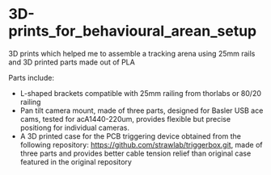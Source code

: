# 3D-prints_for_behavioural_arean_setup
3D prints which helped me to assemble a tracking arena using 25mm rails and 3D printed parts made out of PLA

Parts include:

- L-shaped brackets compatible with 25mm railing from thorlabs or 80/20 railing
- Pan tilt camera mount, made of three parts, designed for Basler USB ace cams, tested for acA1440-220um, provides flexible but precise positiong for individual cameras.
- A 3D printed case for the PCB triggering device obtained from the following repository: https://github.com/strawlab/triggerbox.git, made of three parts and provides better cable tension relief than original case featured in the original repository
